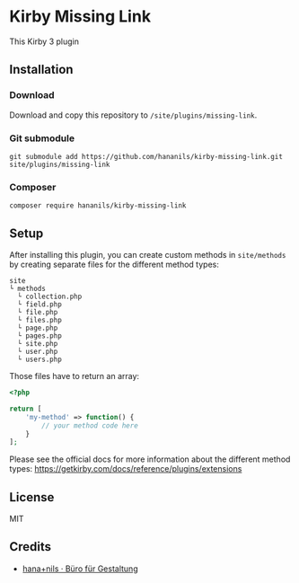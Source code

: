 # Kirby Missing Link

This Kirby 3 plugin

## Installation

### Download

Download and copy this repository to `/site/plugins/missing-link`.

### Git submodule

```
git submodule add https://github.com/hananils/kirby-missing-link.git site/plugins/missing-link
```

### Composer

```
composer require hananils/kirby-missing-link
```

## Setup

After installing this plugin, you can create custom methods in `site/methods` by creating separate files for the different method types:

```
site
└ methods
  └ collection.php
  └ field.php
  └ file.php
  └ files.php
  └ page.php
  └ pages.php
  └ site.php
  └ user.php
  └ users.php
```

Those files have to return an array:

```php
<?php

return [
    'my-method' => function() {
        // your method code here
    }
];

```

Please see the official docs for more information about the different method types: <https://getkirby.com/docs/reference/plugins/extensions>

## License

MIT

## Credits

- [hana+nils · Büro für Gestaltung](https://hananils.de)
